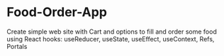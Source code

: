 # Food-Order-App

Create simple web site with Cart and options to fill and order some food
using React hooks: useReducer, useState, useEffect, useContext, Refs, Portals
